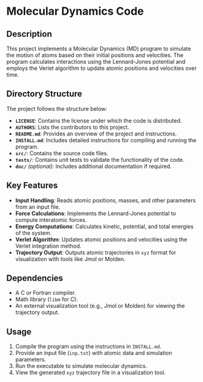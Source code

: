 # Molecular Dynamics Code

## Description

This project implements a Molecular Dynamics (MD) program to simulate the motion of atoms based on their initial positions and velocities. The program calculates interactions using the Lennard-Jones potential and employs the Verlet algorithm to update atomic positions and velocities over time.

## Directory Structure

The project follows the structure below:

- **`LICENSE`**: Contains the license under which the code is distributed.
- **`AUTHORS`**: Lists the contributors to this project.
- **`README.md`**: Provides an overview of the project and instructions.
- **`INSTALL.md`**: Includes detailed instructions for compiling and running the program.
- **`src/`**: Contains the source code files.
- **`tests/`**: Contains unit tests to validate the functionality of the code.
- **`doc/`** *(optional)*: Includes additional documentation if required.

## Key Features

- **Input Handling**: Reads atomic positions, masses, and other parameters from an input file.
- **Force Calculations**: Implements the Lennard-Jones potential to compute interatomic forces.
- **Energy Computations**: Calculates kinetic, potential, and total energies of the system.
- **Verlet Algorithm**: Updates atomic positions and velocities using the Verlet integration method.
- **Trajectory Output**: Outputs atomic trajectories in `xyz` format for visualization with tools like Jmol or Molden.

## Dependencies

- A C or Fortran compiler.
- Math library (`libm` for C).
- An external visualization tool (e.g., Jmol or Molden) for viewing the trajectory output.

## Usage

1. Compile the program using the instructions in `INSTALL.md`.
2. Provide an input file (`inp.txt`) with atomic data and simulation parameters.
3. Run the executable to simulate molecular dynamics.
4. View the generated `xyz` trajectory file in a visualization tool.
